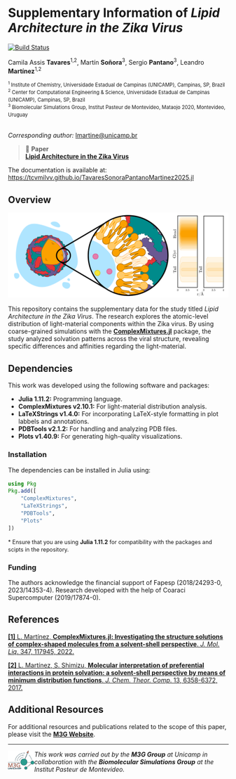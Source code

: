 # Supplementary Information of _Lipid Architecture in the Zika Virus_

[![Build Status](https://github.com/tcvmilvv/TavaresSonoraPantanoMartinez2025.jl/actions/workflows/CI.yml/badge.svg?branch=main)](https://github.com/tcvmilvv/TavaresSonoraPantanoMartinez2025.jl/actions/workflows/CI.yml?query=branch%3Amain)

Camila Assis **Tavares**<sup>1,2</sup>, Martín **Soñora**<sup>3</sup>, Sergio **Pantano**<sup>3</sup>, Leandro **Martínez**<sup>1,2</sup>

<span style="font-size:0.8em">
<sup>1</sup> Institute of Chemistry, Universidade Estadual de Campinas (UNICAMP), Campinas, SP, Brazil <br>
<sup>2</sup> Center for Computational Engineering & Science, Universidade Estadual de Campinas (UNICAMP), Campinas, SP, Brazil <br>
<sup>3</sup> Biomolecular Simulations Group, Institut Pasteur de Montevideo, Mataojo 2020, Montevideo, Uruguay<br>
</span>
<br>

_Corresponding author:_ <lmartine@unicamp.br>

> 🔗 **Paper** <br>
>[**Lipid Architecture in the Zika Virus**](linkdoartigo.doi.com)

The documentation is available at: https://tcvmilvv.github.io/TavaresSonoraPantanoMartinez2025.jl

## Overview
![](docs/src/assets/GA2.png)

This repository contains the supplementary data for the study titled *Lipid Architecture in the Zika Virus*. The research explores the atomic-level distribution of light-material components within the Zika virus. By using coarse-grained simulations with the **[ComplexMixtures.jl](https://github.com/m3g/ComplexMixtures.jl)** package, the study analyzed solvation patterns across the viral structure, revealing specific differences and affinities regarding the light-material.

## Dependencies
This work was developed using the following software and packages:

- **Julia 1.11.2:** Programming language.
- **ComplexMixtures v2.10.1:** For light-material distribution analysis.
- **LaTeXStrings v1.4.0:** For incorporating LaTeX-style formatting in plot labbels and annotations. 
- **PDBTools v2.1.2:** For handling and analyzing PDB files.
- **Plots v1.40.9:** For generating high-quality visualizations.

### Installation
The dependencies can be installed in Julia using:
```julia
using Pkg
Pkg.add([
    "ComplexMixtures",
    "LaTeXStrings",
    "PDBTools",
    "Plots"
])
```
<span style="font-size:0.9em;">* Ensure that you are using **Julia 1.11.2** for compatibility with the packages and scipts in the repository.</span>

### Funding
The authors acknowledge the financial support of Fapesp (2018/24293-0, 2023/14353-4). Research developed with the help of Coaraci Supercomputer (2019/17874-0).

## References
[**[1]** L. Martínez, **ComplexMixtures.jl: Investigating the structure solutions of complex-shaped molecules from a  solvent-shell perspective**. _J. Mol. Liq_. 347, 117945, 2022.](https://doi.org/10.1016/j.molliq.2021.117945)


[**[2]** L. Martínez, S. Shimizu, **Molecular interpretation of preferential interactions in protein solvation: a solvent-shell perspective by means of minimum distribution functions**. _J. Chem. Theor. Comp_. 13, 6358-6372, 2017.](https://pubs.acs.org/doi/abs/10.1021/acs.jctc.7b00599)

## Additional Resources
For additional resources and publications related to the scope of this paper, please visit the [**M3G Website**](http://m3g.iqm.unicamp.br).

___

[<img align="left" src="docs/src/assets/m3g.svg" width="60">](http://m3g.iqm.unicamp.br)
 _This work was carried out by the **M3G Group** at Unicamp in collaboration with the **Biomolecular Simulations Group** at the Institut Pasteur de Montevideo._